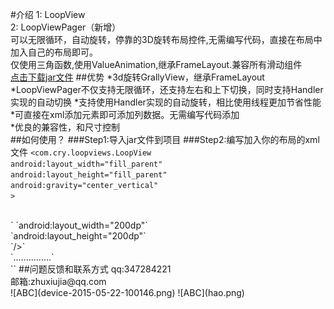 #介绍
1: LoopView<br />
2: LoopViewPager（新增）<br />
可以无限循环，自动旋转，停靠的3D旋转布局控件,无需编写代码，直接在布局中加入自己的布局即可。<br />
仅使用三角函数,使用ValueAnimation,继承FrameLayout.兼容所有滑动组件<br />
[点击下载jar文件](https://github.com/zhuxiujia/LoopView/blob/master/loopview.jar?raw=true)
##优势
*3d旋转GrallyView，继承FrameLayout<br />
*LoopViewPager不仅支持无限循环，还支持左右和上下切换，同时支持Handler实现的自动切换
*支持使用Handler实现的自动旋转，相比使用线程更加节省性能<br />
*可直接在xml添加元素即可添加列数据。无需编写代码添加<br />
*优良的兼容性，和尺寸控制<br />
##如何使用？
###Step1:导入jar文件到项目
###Step2:编写加入你的布局的xml文件
`<com.cry.loopviews.LoopView`<br />
        `android:layout_width="fill_parent"`<br />
        `android:layout_height="fill_parent"`<br />
        `android:gravity="center_vertical"`<br />
        `>`<br />
  <!--  此处添加你的View元素，也可以用layout包裹 --!><br />
       `<View`<br />
       `android:layout_width="200dp"`<br />
       `android:layout_height="200dp"`<br />
        `/>`<br />
       `...............`<br />
 `</com.cry.loopviews.LoopView>`
##问题反馈和联系方式
qq:347284221<br />
邮箱:zhuxiujia@qq.com<br />
![ABC](device-2015-05-22-100146.png)
![ABC](hao.png)